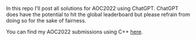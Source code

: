 In this repo I'll post all solutions for AOC2022 using ChatGPT.
ChatGPT does have the potential to hit the global leaderboard but please refrain from doing so for the sake of fairness.

You can find my AOC2022 submissions using C++ [here](https://github.com/DannyINF/AOC2022).